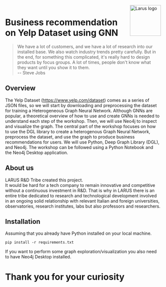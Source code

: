 <a href="https://larus-ba.it/">
    <img src="https://larus-ba.it/wp-content/uploads/2023/01/Favicon-LARUS.png" alt="Larus logo" title="Larus" align="right" height="100" />
</a>

# Business recommendation on Yelp Dataset using GNN

> We have a lot of customers, and we have a lot of research into our installed base. We also watch industry trends pretty carefully. But in the end, for something this complicated, it's really hard to design products by focus groups. A lot of times, people don't know what they want until you show it to them.  
> -- Steve Jobs <br>

## Overview

The Yelp Dataset (https://www.yelp.com/dataset) comes as a series of JSON files, so we will start by downloading and preprocessing the dataset for training a Heterogeneous Graph Neural Network.
Although GNNs are popular, a theoretical overview of how to use and create GNNs is needed to understand each step of the workshop.
Then, we will use Neo4j to inspect and visualize the graph.
The central part of the workshop focuses on how to use the DGL library to create a heterogenous Graph Neural Network, preprocess the dataset, and use the graph to produce business recommendations for users.
We will use Python, Deep Graph Library (DGL), and Neo4j.
The workshop can be followed using a Python Notebook and the Neo4j Desktop application.

## About us
LARUS R&D Tribe created this project.  
It would be hard for a tech company to remain innovative and competitive without a continuous investment in R&D. That is why in LARUS there is an entire tribe dedicated to research and technological development involved in an ongoing solid relationship with relevant Italian and foreign universities, observatories, research institutes, labs but also professors and researchers.

## Installation 
Assuming that you already have Python installed on your local machine.
```
pip install -r requirements.txt
```
If you want to perform some graph exploration/visualization you also need to have Neo4j Desktop installed.  

# Thank you for your curiosity
